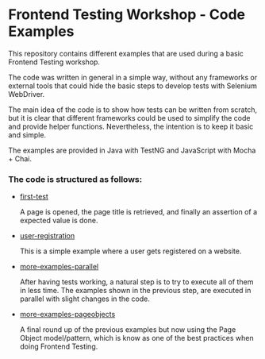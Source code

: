 # Frontend Testing Workshop - Code Examples
This repository contains different examples that are used during a basic Frontend Testing workshop.

The code was written in general in a simple way, without any frameworks or external tools that could hide the basic
steps to develop tests with Selenium WebDriver.

The main idea of the code is to show how tests can be written from scratch, but it is clear that different frameworks
could be used to simplify the code and provide helper functions. Nevertheless, the intention is to keep it basic and
simple.

The examples are provided in Java with TestNG and JavaScript with Mocha + Chai.

### The code is structured as follows:
* [first-test](https://github.com/diemol/frontend_testing/tree/master/first-test)

    A page is opened, the page title is retrieved, and finally an assertion of a expected value is done.
* [user-registration](https://github.com/diemol/frontend_testing/tree/master/user-registration)

    This is a simple example where a user gets registered on a website.
* [more-examples-parallel](https://github.com/diemol/frontend_testing/tree/master/more-examples-parallel)

    After having tests working, a natural step is to try to execute all of them in less time. The examples shown in the previous step, are executed in parallel with slight changes in the code.
* [more-examples-pageobjects](https://github.com/diemol/frontend_testing/tree/master/more-examples-pageobjects)

    A final round up of the previous examples but now using the Page Object model/pattern, which is know as one of the best practices when doing Frontend Testing.

